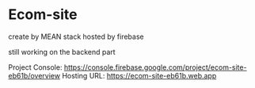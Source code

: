 # Ecom-site
create by MEAN stack hosted by firebase

still working on the backend part

Project Console: https://console.firebase.google.com/project/ecom-site-eb61b/overview
Hosting URL: https://ecom-site-eb61b.web.app

